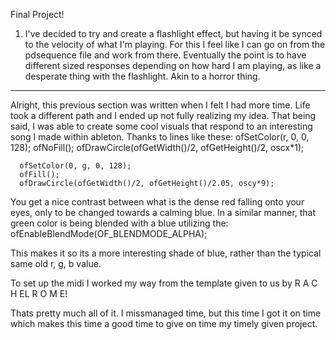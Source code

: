 Final Project!

1. I've decided to try and create a flashlight effect, but having it be synced to the velocity of what I'm playing. For this I feel like I can go on from the pdsequence file and work from there. Eventually the point is to have different sized responses depending on how hard I am playing, as like a desperate thing with the flashlight. Akin to a horror thing.

--------------------------------------------------------------------------------------
Alright, this previous section was written when I felt I had more time. Life took a different path and I ended up not fully realizing my idea. That being said, I was able to create some cool visuals that respond to an interesting song I made within ableton. 
Thanks to lines like these:
ofSetColor(r, 0, 0, 128);
      ofNoFill();
      ofDrawCircle(ofGetWidth()/2, ofGetHeight()/2, oscx*1);

      ofSetColor(0, g, 0, 128);
      ofFill();
      ofDrawCircle(ofGetWidth()/2, ofGetHeight()/2.05, oscy*9);

You get a nice contrast between what is the dense red falling onto your eyes, only to be changed towards a calming blue. In a similar manner, that green color is being blended with a blue utilizing the: 
    ofEnableBlendMode(OF_BLENDMODE_ALPHA);

This makes it so its a more interesting shade of blue, rather than the typical same old r, g, b value. 

To set up the midi I worked my way from the template given to us by R A C H EL R O M E!

Thats pretty much all of it. I missmanaged time, but this time I got it on time which makes this time a good time to give on time my timely given project.
